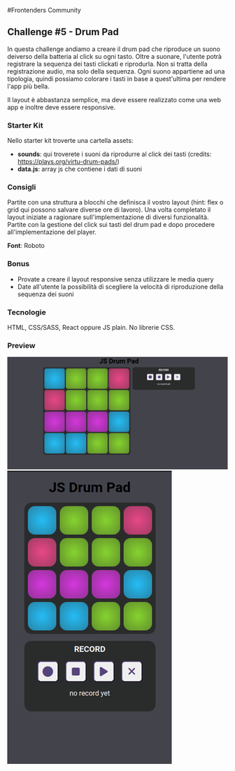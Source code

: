 #Frontenders Community

## Challenge #5 - Drum Pad

In questa challenge andiamo a creare il drum pad che riproduce un suono deiverso della batteria al click su ogni tasto. Oltre a suonare, l'utente potrà registrare la sequenza dei tasti clickati e riprodurla. Non si tratta della registrazione audio, ma solo della sequenza.
Ogni suono appartiene ad una tipologia, quindi possiamo colorare i tasti in base a quest'ultima per rendere l'app più bella.

Il layout è abbastanza semplice, ma deve essere realizzato come una web app e inoltre deve essere responsive.

### Starter Kit

Nello starter kit troverte una cartella assets:

- **sounds**: qui troverete i suoni da riprodurre al click dei tasti (credits: https://plays.org/virtu-drum-pads/)
- **data.js**: array js che contiene i dati di suoni

### Consigli

Partite con una struttura a blocchi che definisca il vostro layout (hint: flex o grid qui possono salvare diverse ore di lavoro). Una volta completato il layout iniziate a ragionare sull'implementazione di diversi funzionalità. Partite con la gestione del click sui tasti del drum pad e dopo procedere all'implementazione del player.

**Font**: Roboto

### Bonus

- Provate a creare il layout responsive senza utilizzare le media query
- Date all'utente la possibilità di scegliere la velocità di riproduzione della sequenza dei suoni

### Tecnologie

HTML, CSS/SASS, React oppure JS plain.
No librerie CSS.

### Preview

![desktop](screenshot-desktop.png)
![mobile](screenshot-mobile.png)
